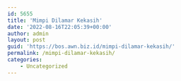 ```yaml
---
id: 5655
title: 'Mimpi Dilamar Kekasih'
date: '2022-08-16T22:05:39+00:00'
author: admin
layout: post
guid: 'https://bos.awn.biz.id/mimpi-dilamar-kekasih/'
permalink: /mimpi-dilamar-kekasih/
categories:
    - Uncategorized
---
```


